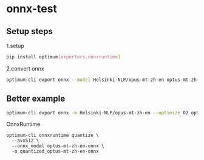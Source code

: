 # onnx-test

## Setup steps

1.setup

```bash
pip install optimum[exporters,onnxruntime]
```

2.convert onnx

```bash
optimum-cli export onnx --model Helsinki-NLP/opus-mt-zh-en optus-mt-zh-en-onnx
```

## Better example

```bash
optimum-cli export onnx -m Helsinki-NLP/opus-mt-zh-en --optimize O2 optus-mt-zh-en-onnx
```

OnnxRuntime

```
optimum-cli onnxruntime quantize \
  --avx512 \
  --onnx_model optus-mt-zh-en-onnx \
  -o quantized_optus-mt-zh-en-onnx
```
